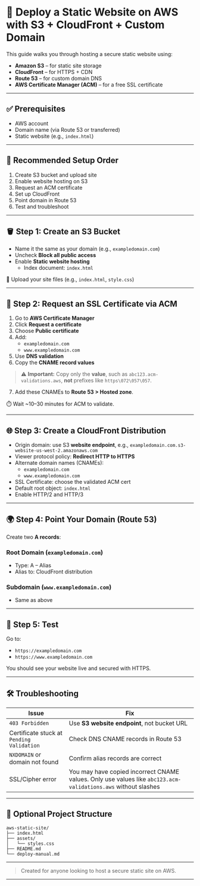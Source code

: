 # 🚀 Deploy a Static Website on AWS with S3 + CloudFront + Custom Domain

This guide walks you through hosting a secure static website using:
- **Amazon S3** – for static site storage
- **CloudFront** – for HTTPS + CDN
- **Route 53** – for custom domain DNS
- **AWS Certificate Manager (ACM)** – for a free SSL certificate

---

## ✅ Prerequisites

- AWS account
- Domain name (via Route 53 or transferred)
- Static website (e.g., `index.html`)

---

## 🧭 Recommended Setup Order

1. Create S3 bucket and upload site
2. Enable website hosting on S3
3. Request an ACM certificate
4. Set up CloudFront
5. Point domain in Route 53
6. Test and troubleshoot

---

## 🪣 Step 1: Create an S3 Bucket

- Name it the same as your domain (e.g., `exampledomain.com`)
- Uncheck **Block all public access**
- Enable **Static website hosting**
  - Index document: `index.html`

📁 Upload your site files (e.g., `index.html`, `style.css`)

---

## 🔐 Step 2: Request an SSL Certificate via ACM

1. Go to **AWS Certificate Manager**
2. Click **Request a certificate**
3. Choose **Public certificate**
4. Add:
   - `exampledomain.com`
   - `www.exampledomain.com`
5. Use **DNS validation**
6. Copy the **CNAME record values**

> ⚠️ **Important:** Copy only the **value**, such as `abc123.acm-validations.aws`, **not** prefixes like `https\072\057\057`.

7. Add these CNAMEs to **Route 53 > Hosted zone**.

⏱️ Wait ~10–30 minutes for ACM to validate.

---

## 🌐 Step 3: Create a CloudFront Distribution

- Origin domain: use S3 **website endpoint**, e.g., `exampledomain.com.s3-website-us-west-2.amazonaws.com`
- Viewer protocol policy: **Redirect HTTP to HTTPS**
- Alternate domain names (CNAMEs):
  - `exampledomain.com`
  - `www.exampledomain.com`
- SSL Certificate: choose the validated ACM cert
- Default root object: `index.html`
- Enable HTTP/2 and HTTP/3

---

## 🌍 Step 4: Point Your Domain (Route 53)

Create two **A records**:

### Root Domain (`exampledomain.com`)
- Type: A – Alias
- Alias to: CloudFront distribution

### Subdomain (`www.exampledomain.com`)
- Same as above

---

## 🧪 Step 5: Test

Go to:
- `https://exampledomain.com`
- `https://www.exampledomain.com`

You should see your website live and secured with HTTPS.

---

## 🛠️ Troubleshooting

| Issue | Fix |
|-------|-----|
| `403 Forbidden` | Use **S3 website endpoint**, not bucket URL |
| Certificate stuck at `Pending Validation` | Check DNS CNAME records in Route 53 |
| `NXDOMAIN` or domain not found | Confirm alias records are correct |
| SSL/Cipher error | You may have copied incorrect CNAME values. Only use values like `abc123.acm-validations.aws` without slashes |

---

## 📁 Optional Project Structure

```
aws-static-site/
├── index.html
├── assets/
│   └── styles.css
├── README.md
└── deploy-manual.md
```

---

> Created for anyone looking to host a secure static site on AWS.

---
